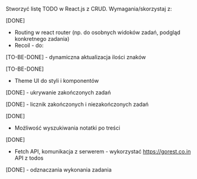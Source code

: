 Stworzyć listę TODO w React.js z CRUD.
Wymagania/skorzystaj z:

[DONE]
- Routing w react router (np. do osobnych widoków zadań, podgląd konkretnego zadania)
- Recoil - do:

[TO-BE-DONE]
     - dynamiczna aktualizacja ilości znaków

[TO-BE-DONE]
- Theme UI do styli i komponentów

[DONE]
     - ukrywanie zakończonych zadań

[DONE]
     - licznik zakończonych i niezakończonych zadań

[DONE]
- Możliwość wyszukiwania notatki po treści

[DONE]
- Fetch API, komunikacja z serwerem - wykorzystać https://gorest.co.in API z todos

[DONE]
     - odznaczania wykonania zadania